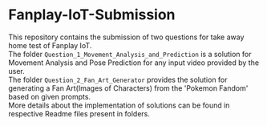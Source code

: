 # Fanplay-IoT-Submission

This repository contains the submission of two questions for take away home test of Fanplay IoT. </br>
The folder `Question_1_Movement_Analysis_and_Prediction` is a solution for Movement Analysis and Pose Prediction for any input video provided by the user. </br>
The folder `Question_2_Fan_Art_Generator` provides the solution for generating a Fan Art(Images of Characters) from the 'Pokemon Fandom' based on given prompts. </br>
More details about the implementation of solutions can be found in respective Readme files present in folders.

